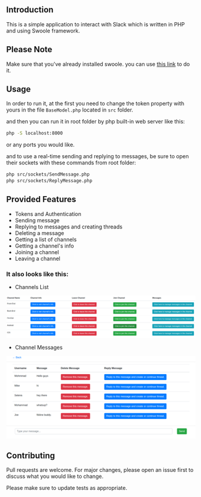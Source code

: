 ## Introduction

This is a simple application to interact with Slack which is written in PHP and using Swoole framework.

## Please Note

Make sure that you've already installed swoole. you can use [this link](https://www.swoole.co.uk/) to do it.

## Usage

In order to run it, at the first you need to change the token property with yours in the file `BaseModel.php` located in `src` folder.

and then you can run it in root folder by php built-in web server like this:

```bash
php -S localhost:8000
```

or any ports you would like.

and to use a real-time sending and replying to messages, be sure to open their sockets with these commands from root folder:

```bash
php src/sockets/SendMessage.php
php src/sockets/ReplyMessage.php
```

## Provided Features

- Tokens and Authentication
- Sending message
- Replying to messages and creating threads
- Deleting a message
- Getting a list of channels
- Getting a channel's info
- Joining a channel
- Leaving a channel

### It also looks like this:

- Channels List

![Channels List](/doc/images/channels-list.png)

- Channel Messages

![Channel Messages](/doc/images/channel-messages.png)

## Contributing
Pull requests are welcome. For major changes, please open an issue first to discuss what you would like to change.

Please make sure to update tests as appropriate.